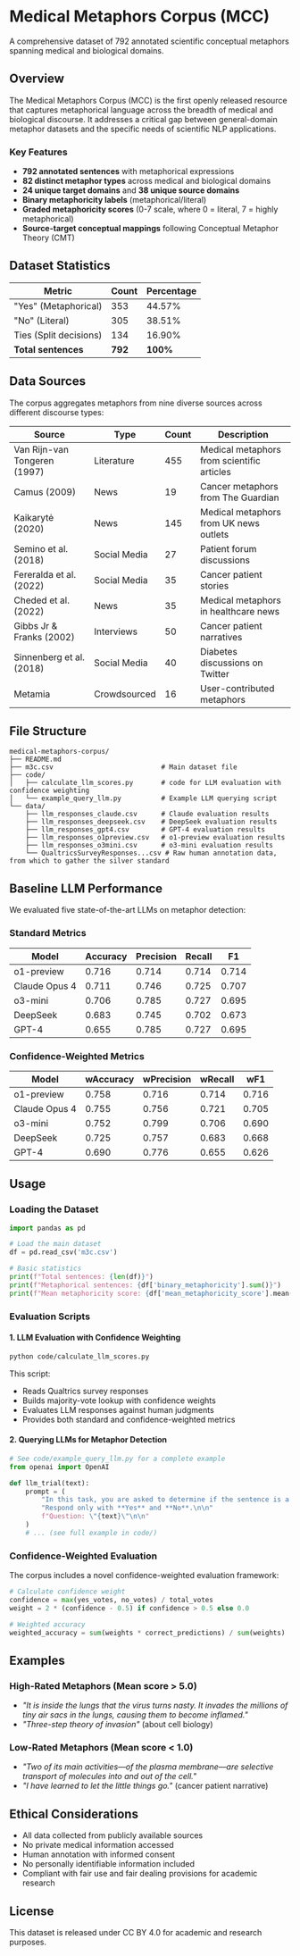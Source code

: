 # Medical Metaphors Corpus (MCC)

A comprehensive dataset of 792 annotated scientific conceptual metaphors spanning medical and biological domains.

## Overview

The Medical Metaphors Corpus (MCC) is the first openly released resource that captures metaphorical language across the breadth of medical and biological discourse. It addresses a critical gap between general-domain metaphor datasets and the specific needs of scientific NLP applications.

### Key Features

- **792 annotated sentences** with metaphorical expressions
- **82 distinct metaphor types** across medical and biological domains
- **24 unique target domains** and **38 unique source domains**
- **Binary metaphoricity labels** (metaphorical/literal)
- **Graded metaphoricity scores** (0-7 scale, where 0 = literal, 7 = highly metaphorical)
- **Source-target conceptual mappings** following Conceptual Metaphor Theory (CMT)

## Dataset Statistics

| Metric | Count | Percentage |
|--------|-------|------------|
| "Yes" (Metaphorical) | 353 | 44.57% |
| "No" (Literal) | 305 | 38.51% |
| Ties (Split decisions) | 134 | 16.90% |
| **Total sentences** | **792** | **100%** |


## Data Sources

The corpus aggregates metaphors from nine diverse sources across different discourse types:

| Source | Type | Count | Description |
|--------|------|-------|-------------|
| Van Rijn-van Tongeren (1997) | Literature | 455 | Medical metaphors from scientific articles |
| Camus (2009) | News | 19 | Cancer metaphors from The Guardian |
| Kaikarytė (2020) | News | 145 | Medical metaphors from UK news outlets |
| Semino et al. (2018) | Social Media | 27 | Patient forum discussions |
| Fereralda et al. (2022) | Social Media | 35 | Cancer patient stories |
| Cheded et al. (2022) | News | 35 | Medical metaphors in healthcare news |
| Gibbs Jr & Franks (2002) | Interviews | 50 | Cancer patient narratives |
| Sinnenberg et al. (2018) | Social Media | 40 | Diabetes discussions on Twitter |
| Metamia | Crowdsourced | 16 | User-contributed metaphors |

## File Structure

```
medical-metaphors-corpus/
├── README.md                          
├── m3c.csv                           # Main dataset file
├── code/
│   ├── calculate_llm_scores.py       # code for LLM evaluation with confidence weighting
│   └── example_query_llm.py          # Example LLM querying script
└── data/
    ├── llm_responses_claude.csv      # Claude evaluation results
    ├── llm_responses_deepseek.csv    # DeepSeek evaluation results
    ├── llm_responses_gpt4.csv        # GPT-4 evaluation results
    ├── llm_responses_o1preview.csv   # o1-preview evaluation results
    ├── llm_responses_o3mini.csv      # o3-mini evaluation results
    └── QualtricsSurveyResponses...csv # Raw human annotation data, from which to gather the silver standard
```


## Baseline LLM Performance

We evaluated five state-of-the-art LLMs on metaphor detection:

### Standard Metrics
| Model | Accuracy | Precision | Recall | F1 |
|-------|----------|-----------|--------|----| 
| o1-preview | 0.716 | 0.714 | 0.714 | 0.714 |
| Claude Opus 4 | 0.711 | 0.746 | 0.725 | 0.707 |
| o3-mini | 0.706 | 0.785 | 0.727 | 0.695 |
| DeepSeek | 0.683 | 0.745 | 0.702 | 0.673 |
| GPT-4 | 0.655 | 0.785 | 0.727 | 0.695 |

### Confidence-Weighted Metrics
| Model | wAccuracy | wPrecision | wRecall | wF1 |
|-------|-----------|------------|---------|-----|
| o1-preview | 0.758 | 0.716 | 0.714 | 0.716 |
| Claude Opus 4 | 0.755 | 0.756 | 0.721 | 0.705 |
| o3-mini | 0.752 | 0.799 | 0.706 | 0.690 |
| DeepSeek | 0.725 | 0.757 | 0.683 | 0.668 |
| GPT-4 | 0.690 | 0.776 | 0.655 | 0.626 |

## Usage

### Loading the Dataset

```python
import pandas as pd

# Load the main dataset
df = pd.read_csv('m3c.csv')

# Basic statistics
print(f"Total sentences: {len(df)}")
print(f"Metaphorical sentences: {df['binary_metaphoricity'].sum()}")
print(f"Mean metaphoricity score: {df['mean_metaphoricity_score'].mean():.2f}")
```

### Evaluation Scripts

#### 1. LLM Evaluation with Confidence Weighting

```bash
python code/calculate_llm_scores.py
```

This script:
- Reads Qualtrics survey responses
- Builds majority-vote lookup with confidence weights
- Evaluates LLM responses against human judgments
- Provides both standard and confidence-weighted metrics

#### 2. Querying LLMs for Metaphor Detection

```python
# See code/example_query_llm.py for a complete example
from openai import OpenAI

def llm_trial(text):
    prompt = (
        "In this task, you are asked to determine if the sentence is a metaphor or not. "
        "Respond only with **Yes** and **No**.\n\n"
        f"Question: \"{text}\"\n\n"
    )
    # ... (see full example in code/)
```

### Confidence-Weighted Evaluation

The corpus includes a novel confidence-weighted evaluation framework:

```python
# Calculate confidence weight
confidence = max(yes_votes, no_votes) / total_votes
weight = 2 * (confidence - 0.5) if confidence > 0.5 else 0.0

# Weighted accuracy
weighted_accuracy = sum(weights * correct_predictions) / sum(weights)
```



## Examples

### High-Rated Metaphors (Mean score > 5.0)
- *"It is inside the lungs that the virus turns nasty. It invades the millions of tiny air sacs in the lungs, causing them to become inflamed."*
- *"Three-step theory of invasion"* (about cell biology)

### Low-Rated Metaphors (Mean score < 1.0)
- *"Two of its main activities—of the plasma membrane—are selective transport of molecules into and out of the cell."*
- *"I have learned to let the little things go."* (cancer patient narrative)



## Ethical Considerations

- All data collected from publicly available sources
- No private medical information accessed
- Human annotation with informed consent
- No personally identifiable information included
- Compliant with fair use and fair dealing provisions for academic research



## License

This dataset is released under CC BY 4.0 for academic and research purposes.



